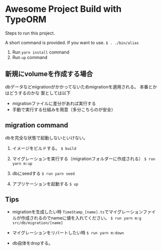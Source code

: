 # Awesome Project Build with TypeORM

Steps to run this project.

A short command is provided. If you want to use.
`$ . ./bin/alias`

1. Run `yarn install` command
2. Run `up` command

## 新規にvolumeを作成する場合

dbデータなどmigrationがかかってないためmigrationを適用される。
本番とかはどうするのかな
案としては以下

- migrationファイルに差分があれば実行する
- 手動で実行する仕組みを用意（多分こちらのが安全）

## migration command

dbを完全な状態で起動しないといけない。

1. イメージをビルドする。
`$ build`

2. マイグレーションを実行する（migrationフォルダーに作成される）
`$ run yarn m:up`

3. dbにseedする
`$ run yarn seed`

4. アプリケーションを起動する
`$ up`

## Tips

- migrationを生成したい時
`TimeStamp_[name].ts`でマイグレーションファイルが作成されるのでnameに値を入れてください。
`$ run yarn m:g src/db/migration/[name]`

- マイグレーションをリバートしたい時
`$ run yarn m:down`

- db自体をdropする。
